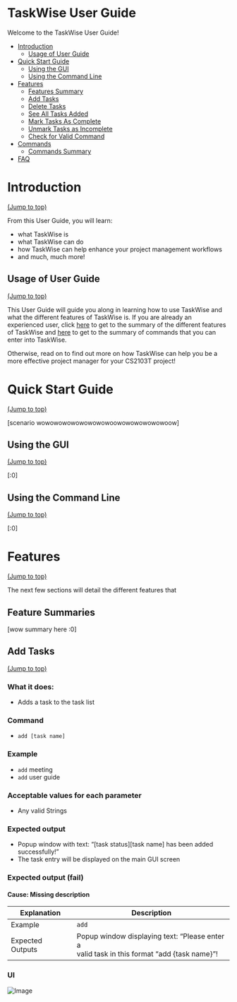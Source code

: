 # TaskWise User Guide

Welcome to the TaskWise User Guide!

- [Introduction](#introduction)
    - [Usage of User Guide](#usage-of-user-guide)
- [Quick Start Guide](#quick-start-guide)
    - [Using the GUI](#Using-the-GUI)
    - [Using the Command Line](#Using-the-Command-Line)
- [Features](#Features)
    - [Features Summary](#Features-summary)
    - [Add Tasks](#Add-Tasks)
    - [Delete Tasks](#Delete-Tasks)
    - [See All Tasks Added](#See-All-Tasks-Added)
    - [Mark Tasks As Complete](#Mark-Tasks-As-Complete)
    - [Unmark Tasks as Incomplete](#Unmark-Tasks-as-Incomplete)
    - [Check for Valid Command](#Check-for-Valid-Command)
- [Commands](#Commands)
    - [Commands Summary](#Commands-summary)
- [FAQ](#FAQ)

# Introduction
[(Jump to top)](#TaskWise-User-Guide)

From this User Guide, you will learn:

- what TaskWise is
- what TaskWise can do
- how TaskWise can help enhance your project management workflows
- and much, much more!

## Usage of User Guide
[(Jump to top)](#TaskWise-User-Guide)

This User Guide will guide you along in learning how to use TaskWise and what the different features of TaskWise is. If you are already an experienced user, click [here](#Features) to get to the summary of the different features of TaskWise and [here](#Commands) to get to the summary of commands that you can enter into TaskWise.

Otherwise, read on to find out more on how TaskWise can help you be a more effective project manager for your CS2103T project!

# Quick Start Guide
[(Jump to top)](#TaskWise-User-Guide)

[scenario wowowowowowowowowoowowowowowowoow]

## Using the GUI
[(Jump to top)](#TaskWise-User-Guide)

[:0]

## Using the Command Line
[(Jump to top)](#TaskWise-User-Guide)

[:0]

# Features
[(Jump to top)](#TaskWise-User-Guide)

The next few sections will detail the different features that

## Feature Summaries

[wow summary here :0]

## Add Tasks
[(Jump to top)](#TaskWise-User-Guide)

### What it does:

* Adds a task to the task list

### Command

* `add [task name]`

### Example

* `add` meeting
* `add` user guide

### Acceptable values for each parameter

* Any valid Strings

### Expected output

* Popup window with text: “[task status][task name] has been added successfully!”
* The task entry will be displayed on the main GUI screen

### Expected output (fail)

#### Cause: Missing description
| Explanation | Description |
|---|---|
| Example | `add` |
| Expected Outputs | Popup window displaying text: “Please enter a <br>valid task in this format “add {task name}”! |

### UI

![Image](https://github.com/AY2324S1-CS2103T-T17-1/tp/assets/111076731/c2cdf5ba-87cb-43df-9b62-94833b373a98)
